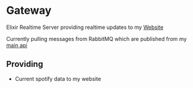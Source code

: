 # Gateway

Elixir Realtime Server providing realtime updates to my [Website](https://dstn.to)

Currently pulling messages from RabbitMQ which are published from my [main api](https://dstn.to/api)

## Providing

- Current spotify data to my website
